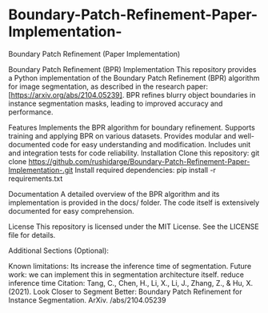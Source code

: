 # Boundary-Patch-Refinement-Paper-Implementation-
Boundary Patch Refinement (Paper Implementation)

Boundary Patch Refinement (BPR) Implementation
This repository provides a Python implementation of the Boundary Patch Refinement (BPR) algorithm for image segmentation, as described in the research paper: [https://arxiv.org/abs/2104.05239]. BPR refines blurry object boundaries in instance segmentation masks, leading to improved accuracy and performance.

Features
Implements the BPR algorithm for boundary refinement.
Supports training and applying BPR on various datasets.
Provides modular and well-documented code for easy understanding and modification.
Includes unit and integration tests for code reliability.
Installation
Clone this repository:
git clone https://github.com/rushidarge/Boundary-Patch-Refinement-Paper-Implementation-.git
Install required dependencies:
pip install -r requirements.txt

Documentation
A detailed overview of the BPR algorithm and its implementation is provided in the docs/ folder.
The code itself is extensively documented for easy comprehension.

License
This repository is licensed under the MIT License. See the LICENSE file for details.

Additional Sections (Optional):

Known limitations: Its increase the inference time of segmentation.
Future work: we can implement this in segmentation architecture itself.
             reduce inference time
Citation: 
Tang, C., Chen, H., Li, X., Li, J., Zhang, Z., & Hu, X. (2021). Look Closer to Segment Better: Boundary Patch Refinement for Instance Segmentation. ArXiv. /abs/2104.05239
